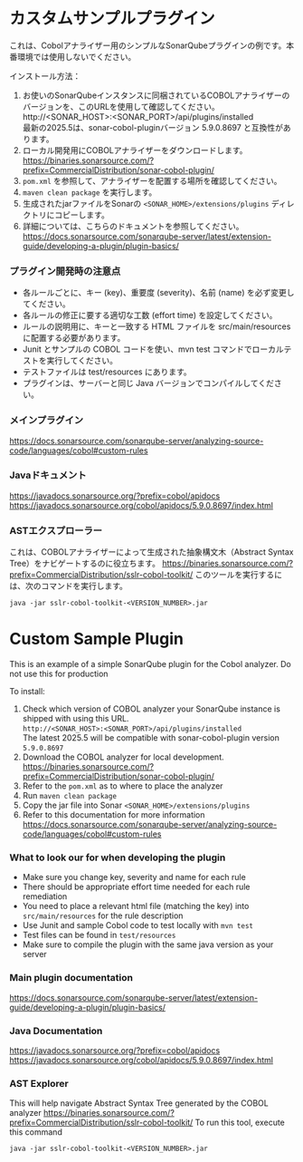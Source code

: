 # カスタムサンプルプラグイン
これは、Cobolアナライザー用のシンプルなSonarQubeプラグインの例です。本番環境では使用しないでください。

インストール方法：
1. お使いのSonarQubeインスタンスに同梱されているCOBOLアナライザーのバージョンを、このURLを使用して確認してください。 
http://<SONAR_HOST>:<SONAR_PORT>/api/plugins/installed  
最新の2025.5は、sonar-cobol-pluginバージョン 5.9.0.8697 と互換性があります。
2. ローカル開発用にCOBOLアナライザーをダウンロードします。  
https://binaries.sonarsource.com/?prefix=CommercialDistribution/sonar-cobol-plugin/
3. `pom.xml` を参照して、アナライザーを配置する場所を確認してください。
4. ```maven clean package``` を実行します。
5. 生成されたjarファイルをSonarの `<SONAR_HOME>/extensions/plugins` ディレクトリにコピーします。
6. 詳細については、こちらのドキュメントを参照してください。  
https://docs.sonarsource.com/sonarqube-server/latest/extension-guide/developing-a-plugin/plugin-basics/

### プラグイン開発時の注意点
- 各ルールごとに、キー (key)、重要度 (severity)、名前 (name) を必ず変更してください。
- 各ルールの修正に要する適切な工数 (effort time) を設定してください。
- ルールの説明用に、キーと一致する HTML ファイルを src/main/resources に配置する必要があります。
- Junit とサンプルの COBOL コードを使い、mvn test コマンドでローカルテストを実行してください。
- テストファイルは test/resources にあります。
- プラグインは、サーバーと同じ Java バージョンでコンパイルしてください。

### メインプラグイン
https://docs.sonarsource.com/sonarqube-server/analyzing-source-code/languages/cobol#custom-rules

### Javaドキュメント
https://javadocs.sonarsource.org/?prefix=cobol/apidocs
https://javadocs.sonarsource.org/cobol/apidocs/5.9.0.8697/index.html

### ASTエクスプローラー
これは、COBOLアナライザーによって生成された抽象構文木（Abstract Syntax Tree）をナビゲートするのに役立ちます。
https://binaries.sonarsource.com/?prefix=CommercialDistribution/sslr-cobol-toolkit/
このツールを実行するには、次のコマンドを実行します。
```
java -jar sslr-cobol-toolkit-<VERSION_NUMBER>.jar
```


# Custom Sample Plugin

This is an example of a simple SonarQube plugin for the Cobol analyzer. Do not use this for production


To install:
1. Check which version of COBOL analyzer your SonarQube instance is shipped with using this URL.  
``http://<SONAR_HOST>:<SONAR_PORT>/api/plugins/installed``  
The latest 2025.5 will be compatible with sonar-cobol-plugin version `5.9.0.8697`
2. Download the COBOL analyzer for local development.  
https://binaries.sonarsource.com/?prefix=CommercialDistribution/sonar-cobol-plugin/
3. Refer to the `pom.xml` as to where to place the analyzer
4. Run ```maven clean package```
5. Copy the jar file into Sonar `<SONAR_HOME>/extensions/plugins`
6. Refer to this documentation for more information  
https://docs.sonarsource.com/sonarqube-server/analyzing-source-code/languages/cobol#custom-rules


### What to look our for when developing the plugin
- Make sure you change key, severity and name for each rule
- There should be appropriate effort time needed for each rule remediation
- You need to place a relevant html file (matching the key) into `src/main/resources` for the rule description
- Use Junit and sample Cobol code to test locally with ``mvn test``
- Test files can be found in `test/resources`
- Make sure to compile the plugin with the same java version as your server

### Main plugin documentation
https://docs.sonarsource.com/sonarqube-server/latest/extension-guide/developing-a-plugin/plugin-basics/

### Java Documentation
https://javadocs.sonarsource.org/?prefix=cobol/apidocs 
https://javadocs.sonarsource.org/cobol/apidocs/5.9.0.8697/index.html

### AST Explorer
This will help navigate Abstract Syntax Tree generated by the COBOL analyzer
https://binaries.sonarsource.com/?prefix=CommercialDistribution/sslr-cobol-toolkit/
To run this tool, execute this command
```
java -jar sslr-cobol-toolkit-<VERSION_NUMBER>.jar
```
